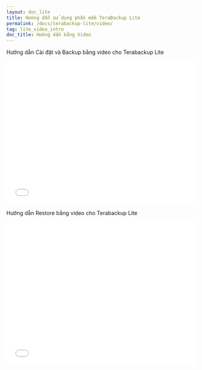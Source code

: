 ```yaml
---
layout: doc_lite
title: Hướng dẫn sử dụng phần mềm TeraBackup Lite
permalink: /docs/terabackup-lite/video/
tag: lite_video_intro
doc_title: Hướng dẫn bằng Video
---
```

Hướng dẫn Cài đặt và Backup bằng video cho Terabackup Lite

<div class="mid">
<iframe width="500" height="375" src="//www.youtube.com/embed/W0Wsu1YX1mw" frameborder="0" allowfullscreen></iframe>
</div>

Hướng dẫn Restore bằng video cho Terabackup Lite

<div class="mid">
<iframe width="500" height="375" src="//www.youtube.com/embed/ZXBhgrhJEP8" frameborder="0" allowfullscreen></iframe>
</div>
